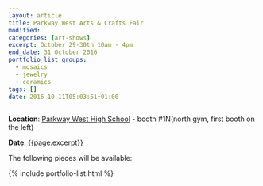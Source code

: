 ```yaml
---
layout: article
title: Parkway West Arts & Crafts Fair
modified:
categories: [art-shows]
excerpt: October 29-30th 10am - 4pm
end_date: 31 October 2016
portfolio_list_groups:
  - mosaics
  - jewelry
  - ceramics
tags: []
date: 2016-10-11T05:03:51+01:00
---
```


**Location**: [Parkway West High School](https://goo.gl/maps/ePTnCeVELDF2) - booth #1N(north gym, first booth on the left)

**Date**: {{page.excerpt}}

The following pieces will be available:

{% include portfolio-list.html %}
